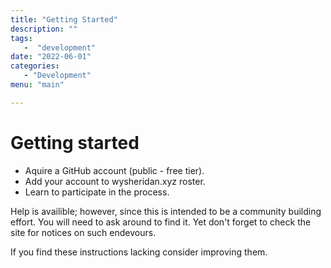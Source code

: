 ```yaml
---
title: "Getting Started"
description: ""
tags:
   -  "development"
date: "2022-06-01"
categories:
   - "Development"
menu: "main"

---
```


# Getting started

* Aquire a GitHub account (public - free tier).
* Add your account to wysheridan.xyz roster.
* Learn to participate in the process.

Help is availible; however, since this is intended
to be a community building effort. You will need 
to ask around to find it. Yet don't forget to check
the site for notices on such endevours.

If you find these instructions lacking consider
improving them.

